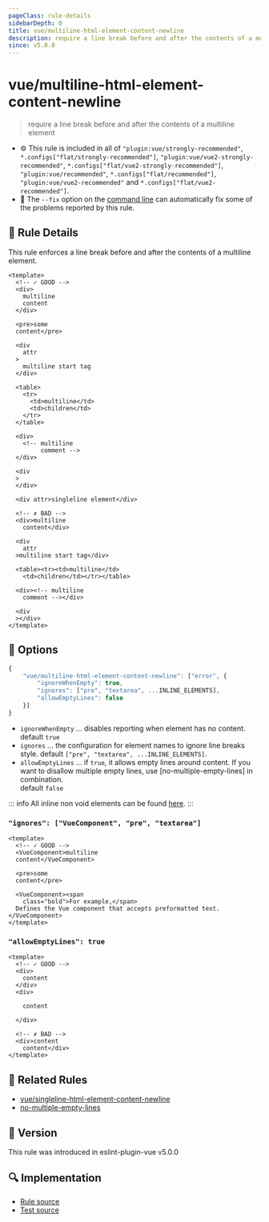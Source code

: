 ```yaml
---
pageClass: rule-details
sidebarDepth: 0
title: vue/multiline-html-element-content-newline
description: require a line break before and after the contents of a multiline element
since: v5.0.0
---
```


# vue/multiline-html-element-content-newline

> require a line break before and after the contents of a multiline element

- :gear: This rule is included in all of `"plugin:vue/strongly-recommended"`, `*.configs["flat/strongly-recommended"]`, `"plugin:vue/vue2-strongly-recommended"`, `*.configs["flat/vue2-strongly-recommended"]`, `"plugin:vue/recommended"`, `*.configs["flat/recommended"]`, `"plugin:vue/vue2-recommended"` and `*.configs["flat/vue2-recommended"]`.
- :wrench: The `--fix` option on the [command line](https://eslint.org/docs/user-guide/command-line-interface#fix-problems) can automatically fix some of the problems reported by this rule.

## :book: Rule Details

This rule enforces a line break before and after the contents of a multiline element.

<eslint-code-block fix :rules="{'vue/multiline-html-element-content-newline': ['error']}">

```vue
<template>
  <!-- ✓ GOOD -->
  <div>
    multiline
    content
  </div>

  <pre>some
  content</pre>

  <div
    attr
  >
    multiline start tag
  </div>

  <table>
    <tr>
      <td>multiline</td>
      <td>children</td>
    </tr>
  </table>

  <div>
    <!-- multiline
         comment -->
  </div>

  <div
  >
  </div>

  <div attr>singleline element</div>

  <!-- ✗ BAD -->
  <div>multiline
    content</div>

  <div
    attr
  >multiline start tag</div>
  
  <table><tr><td>multiline</td>
    <td>children</td></tr></table>
  
  <div><!-- multiline
    comment --></div>

  <div
  ></div>
</template>
```

</eslint-code-block>

## :wrench: Options

```js
{
    "vue/multiline-html-element-content-newline": ["error", {
        "ignoreWhenEmpty": true,
        "ignores": ["pre", "textarea", ...INLINE_ELEMENTS],
        "allowEmptyLines": false
    }]
}
```

- `ignoreWhenEmpty` ... disables reporting when element has no content.
    default `true`
- `ignores` ... the configuration for element names to ignore line breaks style.
    default `["pre", "textarea", ...INLINE_ELEMENTS]`.
- `allowEmptyLines` ... if `true`, it allows empty lines around content. If you want to disallow multiple empty lines, use [no-multiple-empty-lines] in combination.  
    default `false`

::: info
  All inline non void elements can be found [here](https://github.com/vuejs/eslint-plugin-vue/blob/master/lib/utils/inline-non-void-elements.json).
:::

### `"ignores": ["VueComponent", "pre", "textarea"]`

<eslint-code-block fix :rules="{'vue/multiline-html-element-content-newline': ['error', { ignores: ['VueComponent', 'pre', 'textarea'] }]}">

```vue
<template>
  <!-- ✓ GOOD -->
  <VueComponent>multiline
  content</VueComponent>

  <pre>some
  content</pre>

  <VueComponent><span
    class="bold">For example,</span>
  Defines the Vue component that accepts preformatted text.</VueComponent>
</template>
```

</eslint-code-block>

### `"allowEmptyLines": true`

<eslint-code-block fix :rules="{'vue/multiline-html-element-content-newline': ['error', { allowEmptyLines: true }]}">

```vue
<template>
  <!-- ✓ GOOD -->
  <div>
    content
  </div>
  <div>

    content

  </div>

  <!-- ✗ BAD -->
  <div>content
    content</div>
</template>
```

</eslint-code-block>

## :couple: Related Rules

- [vue/singleline-html-element-content-newline](./singleline-html-element-content-newline.md)
- [no-multiple-empty-lines](https://eslint.org/docs/rules/no-multiple-empty-lines)

## :rocket: Version

This rule was introduced in eslint-plugin-vue v5.0.0

## :mag: Implementation

- [Rule source](https://github.com/vuejs/eslint-plugin-vue/blob/master/lib/rules/multiline-html-element-content-newline.js)
- [Test source](https://github.com/vuejs/eslint-plugin-vue/blob/master/tests/lib/rules/multiline-html-element-content-newline.js)
